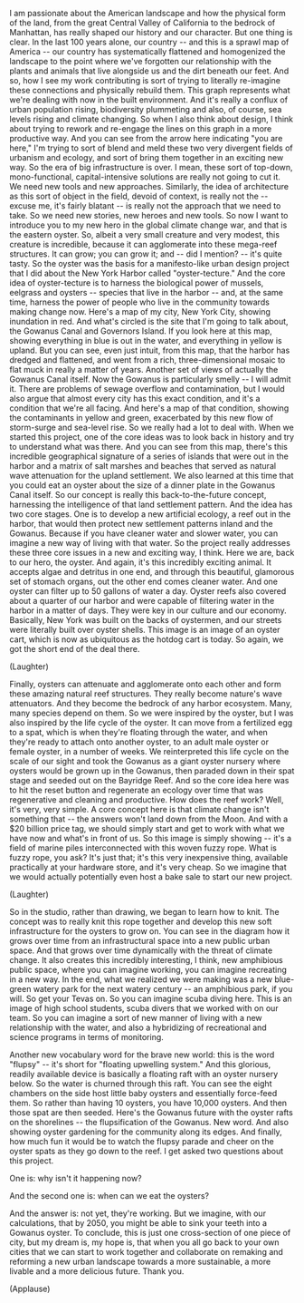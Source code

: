 
I am passionate about the American landscape
and how the physical form of the land,
from the great Central Valley of California
to the bedrock of Manhattan,
has really shaped our history and our character.
But one thing is clear.
In the last 100 years alone,
our country -- and this is a sprawl map of America --
our country has systematically
flattened and homogenized the landscape
to the point where we&#39;ve forgotten
our relationship with the plants and animals
that live alongside us
and the dirt beneath our feet.
And so, how I see my work contributing
is sort of trying to literally re-imagine these connections
and physically rebuild them.
This graph represents what we&#39;re dealing with now
in the built environment.
And it&#39;s really a conflux
of urban population rising,
biodiversity plummeting
and also, of course, sea levels rising
and climate changing.
So when I also think about design,
I think about
trying to rework and re-engage
the lines on this graph
in a more productive way.
And you can see from the arrow here
indicating &quot;you are here,&quot;
I&#39;m trying to sort of blend and meld
these two very divergent fields
of urbanism and ecology,
and sort of bring them together in an exciting new way.
So the era of big infrastructure is over.
I mean, these sort of top-down,
mono-functional, capital-intensive solutions
are really not going to cut it.
We need new tools and new approaches.
Similarly, the idea of architecture
as this sort of object in the field,
devoid of context,
is really not the --
excuse me, it&#39;s fairly blatant --
is really not the approach
that we need to take.
So we need new stories,
new heroes and new tools.
So now I want to introduce you to my new hero
in the global climate change war,
and that is the eastern oyster.
So, albeit a very small creature
and very modest,
this creature is incredible,
because it can agglomerate
into these mega-reef structures.
It can grow; you can grow it;
and -- did I mention? -- it&#39;s quite tasty.
So the oyster was the basis
for a manifesto-like urban design project
that I did about the New York Harbor
called &quot;oyster-tecture.&quot;
And the core idea of oyster-tecture is to harness the biological power
of mussels, eelgrass and oysters --
species that live in the harbor --
and, at the same time,
harness the power of people
who live in the community
towards making change now.
Here&#39;s a map of my city, New York City,
showing inundation in red.
And what&#39;s circled is the site that I&#39;m going to talk about,
the Gowanus Canal and Governors Island.
If you look here at this map,
showing everything in blue
is out in the water,
and everything in yellow is upland.
But you can see, even just intuit, from this map,
that the harbor has dredged and flattened,
and went from a rich, three-dimensional mosaic to flat muck
in really a matter of years.
Another set of views of actually the Gowanus Canal itself.
Now the Gowanus is particularly smelly -- I will admit it.
There are problems of sewage overflow
and contamination,
but I would also argue that almost every city
has this exact condition,
and it&#39;s a condition that we&#39;re all facing.
And here&#39;s a map of that condition,
showing the contaminants in yellow and green,
exacerbated by this new flow of
storm-surge and sea-level rise.
So we really had a lot to deal with.
When we started this project,
one of the core ideas was to look back in history
and try to understand what was there.
And you can see from this map,
there&#39;s this incredible geographical signature
of a series of islands
that were out in the harbor
and a matrix of salt marshes and beaches
that served as natural wave attenuation
for the upland settlement.
We also learned at this time
that you could eat an oyster about the size of a dinner plate
in the Gowanus Canal itself.
So our concept is really this back-to-the-future concept,
harnessing the intelligence of that land settlement pattern.
And the idea has two core stages.
One is to develop a new artificial ecology,
a reef out in the harbor,
that would then protect new settlement patterns
inland and the Gowanus.
Because if you have cleaner water and slower water,
you can imagine a new way of living with that water.
So the project really addresses these three core issues
in a new and exciting way, I think.
Here we are, back to our hero, the oyster.
And again, it&#39;s this incredibly exciting animal.
It accepts algae and detritus in one end,
and through this beautiful, glamorous
set of stomach organs,
out the other end comes cleaner water.
And one oyster can filter up to 50 gallons of water a day.
Oyster reefs also covered
about a quarter of our harbor
and were capable of filtering water in the harbor in a matter of days.
They were key in our culture and our economy.
Basically, New York was built
on the backs of oystermen,
and our streets were literally built over oyster shells.
This image
is an image of an oyster cart,
which is now as ubiquitous as the hotdog cart is today.
So again, we got the short end of the deal there.

(Laughter)

Finally, oysters can attenuate
and agglomerate onto each other
and form these amazing natural reef structures.
They really become nature&#39;s wave attenuators.
And they become the bedrock
of any harbor ecosystem.
Many, many species depend on them.
So we were inspired by the oyster,
but I was also inspired by the life cycle of the oyster.
It can move from a fertilized egg
to a spat, which is when they&#39;re floating through the water,
and when they&#39;re ready to attach onto another oyster,
to an adult male oyster or female oyster,
in a number of weeks.
We reinterpreted this life cycle
on the scale of our sight
and took the Gowanus
as a giant oyster nursery
where oysters would be grown up in the Gowanus,
then paraded down in their spat stage
and seeded out on the Bayridge Reef.
And so the core idea here
was to hit the reset button
and regenerate an ecology over time
that was regenerative and cleaning
and productive.
How does the reef work? Well, it&#39;s very, very simple.
A core concept here
is that climate change
isn&#39;t something that --
the answers won&#39;t land down from the Moon.
And with a $20 billion price tag,
we should simply start and get to work with what we have now
and what&#39;s in front of us.
So this image is simply showing --
it&#39;s a field of marine piles
interconnected with this woven fuzzy rope.
What is fuzzy rope, you ask?
It&#39;s just that; it&#39;s this very inexpensive thing,
available practically at your hardware store, and it&#39;s very cheap.
So we imagine that we would actually
potentially even host a bake sale
to start our new project.

(Laughter)

So in the studio, rather than drawing,
we began to learn how to knit.
The concept was to really knit this rope together
and develop this new soft infrastructure
for the oysters to grow on.
You can see in the diagram how it grows over time
from an infrastructural space
into a new public urban space.
And that grows over time dynamically
with the threat of climate change.
It also creates this incredibly interesting, I think,
new amphibious public space,
where you can imagine working,
you can imagine recreating in a new way.
In the end, what we realized we were making
was a new blue-green watery park
for the next watery century --
an amphibious park, if you will.
So get your Tevas on.
So you can imagine scuba diving here.
This is an image of high school students,
scuba divers that we worked with on our team.
So you can imagine a sort of new manner of living
with a new relationship with the water,
and also a hybridizing of recreational and science programs
in terms of monitoring.

Another new vocabulary word for the brave new world:
this is the word &quot;flupsy&quot; --
it&#39;s short for &quot;floating upwelling system.&quot;
And this glorious, readily available device
is basically a floating raft
with an oyster nursery below.
So the water is churned through this raft.
You can see the eight chambers on the side
host little baby oysters and essentially force-feed them.
So rather than having 10 oysters,
you have 10,000 oysters.
And then those spat are then seeded.
Here&#39;s the Gowanus future
with the oyster rafts on the shorelines --
the flupsification of the Gowanus.
New word.
And also showing oyster gardening for the community
along its edges.
And finally, how much fun it would be
to watch the flupsy parade
and cheer on the oyster spats
as they go down to the reef.
I get asked two questions about this project.

One is: why isn&#39;t it happening now?

And the second one is: when can we eat the oysters?

And the answer is: not yet, they&#39;re working.
But we imagine, with our calculations,
that by 2050,
you might be able to sink your teeth into a Gowanus oyster.
To conclude, this is just one cross-section
of one piece of city,
but my dream is, my hope is,
that when you all go back to your own cities
that we can start to work together and collaborate
on remaking and reforming
a new urban landscape
towards a more sustainable, a more livable
and a more delicious future.
Thank you.

(Applause)

